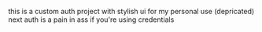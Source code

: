 this is a custom auth project with stylish ui for my personal use
(depricated) next auth is a pain in ass if you're using credentials
